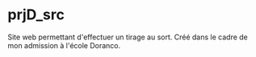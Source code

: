 # prjD_src
Site web permettant d'effectuer un tirage au sort.
Créé dans le cadre de mon admission à l'école Doranco. 
